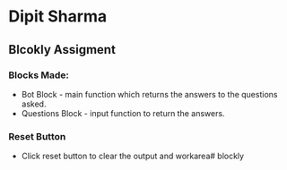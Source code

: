 # Dipit Sharma
## Blcokly Assigment

### Blocks Made:
- Bot Block - main function which returns the answers to the questions asked.
- Questions Block - input function to return the answers.

### Reset Button 
- Click reset button to clear the output and workarea#   b l o c k l y  
 